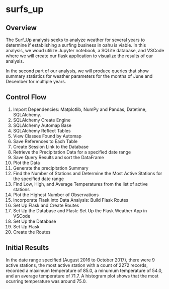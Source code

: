 # surfs_up
## Overview
The Surf_Up analysis seeks to analyze weather for several years to determine if establishing a surfing business in oahu is viable. In this analysis, we woud utilize Jupyter notebook, a SQLite database, and VSCode where we will create our flask application to visualize the results of our analysis.

In the second part of our analysis, we will produce queries that show summary statistics for weather parameters for the months of June and December for multiple years.

## Control Flow
1. Import Dependencies: Matplotlib, NumPy and Pandas, Datetime, SQLAlchemy.
2. SQLAlchemy Create Engine
3. SQLAlchemy Automap Base
4. SQLAlchemy Reflect Tables
5. View Classes Found by Automap
6. Save References to Each Table
7. Create Session Link to the Database
8. Retrieve the Precipitation Data for a specified date range
9. Save Query Results and sort the DataFrame
10. Plot the Data
11. Generate the precipitation Summary
12. Find the Number of Stations and Determine the Most Active Stations for the specified date range
13. Find Low, High, and Average Temperatures from the list of active stations
14. Plot the Highest Number of Observations
15. Incorporate Flask into Data Analysis: Build Flask Routes
16. Set Up Flask and Create Routes
17. Set Up the Database and Flask: Set Up the Flask Weather App in VSCode
18. Set Up the Database
19. Set Up Flask
20. Create the Routes

## Initial Results
In the date range specified (August 2016 to October 2017), there were 9 active stations, the most active station with a count of 2272 records, recorded a maximum temperature of 85.0, a minumum temperature of 54.0, and an average temperature of 71.7. A histogram plot shows that the most ocurring temperature was around 75.0. 



